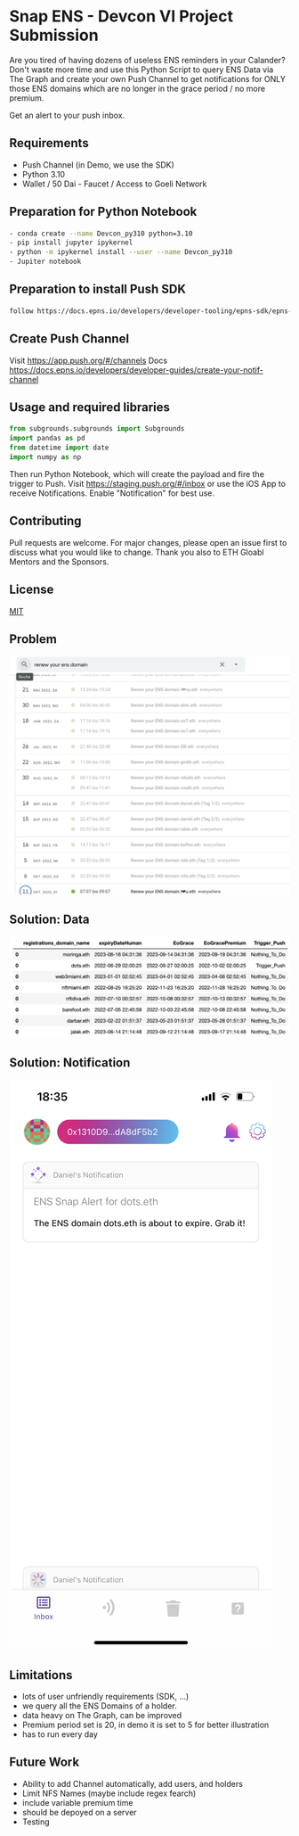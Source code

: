 # Snap ENS - Devcon VI Project Submission

Are you tired of having dozens of useless ENS reminders in your Calander? 
Don't waste more time and use this Python Script to query ENS Data via The Graph
and create your own Push Channel to get notifications for ONLY those ENS domains which 
are no longer in the grace period / no more premium.  

Get an alert to your push inbox.


## Requirements

- Push Channel (in Demo, we use the SDK)
- Python 3.10
- Wallet / 50 Dai - Faucet / Access to Goeli Network


## Preparation for Python Notebook
```bash
- conda create --name Devcon_py310 python=3.10
- pip install jupyter ipykernel
- python -m ipykernel install --user --name Devcon_py310
- Jupiter notebook
```

## Preparation to install Push SDK
```bash
follow https://docs.epns.io/developers/developer-tooling/epns-sdk/epns-sdk-starter-kit
```

## Create Push Channel
Visit https://app.push.org/#/channels
Docs https://docs.epns.io/developers/developer-guides/create-your-notif-channel

## Usage and required libraries

```python
from subgrounds.subgrounds import Subgrounds
import pandas as pd
from datetime import date
import numpy as np
```

Then run Python Notebook, which will create the payload and fire the trigger to Push.
Visit https://staging.push.org/#/inbox or use the iOS App to receive Notifications. Enable "Notification" for best use.

## Contributing
Pull requests are welcome. For major changes, please open an issue first to discuss what you would like to change.
Thank you also to ETH Gloabl Mentors and the Sponsors.

## License
[MIT](https://choosealicense.com/licenses/mit/)

## Problem
![](img/Problem.png?raw=true)

## Solution: Data
![](img/TableDomains.png?raw=true)

## Solution: Notification
![](img/Phone.PNG?raw=true)

## Limitations
- lots of user unfriendly requirements (SDK, ...)
- we query all the ENS Domains of a holder.
- data heavy on The Graph, can be improved
- Premium period set is 20, in demo it is set to 5 for better illustration
- has to run every day

## Future Work
- Ability to add Channel automatically, add users, and holders
- Limit NFS Names (maybe include regex fearch)
- include variable premium time
- should be depoyed on a server
- Testing
